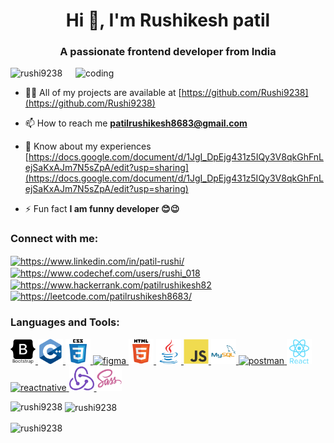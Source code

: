 <h1 align="center">Hi 👋, I'm Rushikesh patil</h1>
<h3 align="center">A passionate frontend developer from India</h3>
<img align="right" alt="coding" width="400" src="https://miro.medium.com/v2/resize:fit:960/1*A6Sl8DS_C6-mYf2KiqvtyA.gif"/>

<p align="left"> <img src="https://komarev.com/ghpvc/?username=rushi9238&label=Profile%20views&color=0e75b6&style=flat" alt="rushi9238" /> </p>

- 👨‍💻 All of my projects are available at [https://github.com/Rushi9238](https://github.com/Rushi9238)

- 📫 How to reach me **patilrushikesh8683@gmail.com**

- 📄 Know about my experiences [https://docs.google.com/document/d/1JgI_DpEjg431z5IQy3V8qkGhFnLejSaKxAJm7N5sZpA/edit?usp=sharing](https://docs.google.com/document/d/1JgI_DpEjg431z5IQy3V8qkGhFnLejSaKxAJm7N5sZpA/edit?usp=sharing)

- ⚡ Fun fact **I am funny developer 😊😉**

<h3 align="left">Connect with me:</h3>
<p align="left">
<a href="https://linkedin.com/in/https://www.linkedin.com/in/patil-rushi/" target="blank"><img align="center" src="https://raw.githubusercontent.com/rahuldkjain/github-profile-readme-generator/master/src/images/icons/Social/linked-in-alt.svg" alt="https://www.linkedin.com/in/patil-rushi/" height="30" width="40" /></a>
<a href="https://www.codechef.com/users/https://www.codechef.com/users/rushi_018" target="blank"><img align="center" src="https://cdn.jsdelivr.net/npm/simple-icons@3.1.0/icons/codechef.svg" alt="https://www.codechef.com/users/rushi_018" height="30" width="40" /></a>
<a href="https://www.hackerrank.com/https://www.hackerrank.com/patilrushikesh82" target="blank"><img align="center" src="https://raw.githubusercontent.com/rahuldkjain/github-profile-readme-generator/master/src/images/icons/Social/hackerrank.svg" alt="https://www.hackerrank.com/patilrushikesh82" height="30" width="40" /></a>
<a href="https://www.leetcode.com/https://leetcode.com/patilrushikesh8683/" target="blank"><img align="center" src="https://raw.githubusercontent.com/rahuldkjain/github-profile-readme-generator/master/src/images/icons/Social/leet-code.svg" alt="https://leetcode.com/patilrushikesh8683/" height="30" width="40" /></a>
</p>

<h3 align="left">Languages and Tools:</h3>
<p align="left"> <a href="https://getbootstrap.com" target="_blank" rel="noreferrer"> <img src="https://raw.githubusercontent.com/devicons/devicon/master/icons/bootstrap/bootstrap-plain-wordmark.svg" alt="bootstrap" width="40" height="40"/> </a> <a href="https://www.w3schools.com/cpp/" target="_blank" rel="noreferrer"> <img src="https://raw.githubusercontent.com/devicons/devicon/master/icons/cplusplus/cplusplus-original.svg" alt="cplusplus" width="40" height="40"/> </a> <a href="https://www.w3schools.com/css/" target="_blank" rel="noreferrer"> <img src="https://raw.githubusercontent.com/devicons/devicon/master/icons/css3/css3-original-wordmark.svg" alt="css3" width="40" height="40"/> </a> <a href="https://www.figma.com/" target="_blank" rel="noreferrer"> <img src="https://www.vectorlogo.zone/logos/figma/figma-icon.svg" alt="figma" width="40" height="40"/> </a> <a href="https://www.w3.org/html/" target="_blank" rel="noreferrer"> <img src="https://raw.githubusercontent.com/devicons/devicon/master/icons/html5/html5-original-wordmark.svg" alt="html5" width="40" height="40"/> </a> <a href="https://www.java.com" target="_blank" rel="noreferrer"> <img src="https://raw.githubusercontent.com/devicons/devicon/master/icons/java/java-original.svg" alt="java" width="40" height="40"/> </a> <a href="https://developer.mozilla.org/en-US/docs/Web/JavaScript" target="_blank" rel="noreferrer"> <img src="https://raw.githubusercontent.com/devicons/devicon/master/icons/javascript/javascript-original.svg" alt="javascript" width="40" height="40"/> </a> <a href="https://www.mysql.com/" target="_blank" rel="noreferrer"> <img src="https://raw.githubusercontent.com/devicons/devicon/master/icons/mysql/mysql-original-wordmark.svg" alt="mysql" width="40" height="40"/> </a> <a href="https://postman.com" target="_blank" rel="noreferrer"> <img src="https://www.vectorlogo.zone/logos/getpostman/getpostman-icon.svg" alt="postman" width="40" height="40"/> </a> <a href="https://reactjs.org/" target="_blank" rel="noreferrer"> <img src="https://raw.githubusercontent.com/devicons/devicon/master/icons/react/react-original-wordmark.svg" alt="react" width="40" height="40"/> </a> <a href="https://reactnative.dev/" target="_blank" rel="noreferrer"> <img src="https://reactnative.dev/img/header_logo.svg" alt="reactnative" width="40" height="40"/> </a> <a href="https://redux.js.org" target="_blank" rel="noreferrer"> <img src="https://raw.githubusercontent.com/devicons/devicon/master/icons/redux/redux-original.svg" alt="redux" width="40" height="40"/> </a> <a href="https://sass-lang.com" target="_blank" rel="noreferrer"> <img src="https://raw.githubusercontent.com/devicons/devicon/master/icons/sass/sass-original.svg" alt="sass" width="40" height="40"/> </a> </p>

<p><img align="left" src="https://github-readme-stats.vercel.app/api/top-langs?username=rushi9238&show_icons=true&locale=en&layout=compact" alt="rushi9238" /></p>

<p>&nbsp;<img align="center" src="https://github-readme-stats.vercel.app/api?username=rushi9238&show_icons=true&locale=en" alt="rushi9238" /></p>

<p><img align="center" src="https://github-readme-streak-stats.herokuapp.com/?user=rushi9238&" alt="rushi9238" /></p>